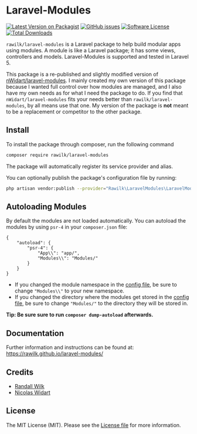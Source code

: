 # Laravel-Modules

[![Latest Version on Packagist](https://img.shields.io/packagist/v/rawilk/laravel-modules.svg?style=for-the-badge)](https://packagist.org/packages/rawilk/laravel-modules)
[![GitHub issues](https://img.shields.io/github/issues/rawilk/laravel-modules.svg?style=for-the-badge)](https://github.com/rawilk/laravel-modules/issues)
[![Software License](https://img.shields.io/badge/license-MIT-brightgreen.svg?style=for-the-badge)](LICENSE)
[![Total Downloads](https://img.shields.io/packagist/dt/rawilk/laravel-modules.svg?style=for-the-badge)](https://packagist.org/packages/rawilk/laravel-modules)

`rawilk/laravel-modules` is a Laravel package to help build modular apps using modules.
A module is like a Laravel package; it has some views, controllers and models.
Laravel-Modules is supported and tested in Laravel 5.

This package is a re-published and slightly modified version of [nWidart/laravel-modules](https://github.com/nWidart/laravel-modules).
I mainly created my own version of this package because I wanted full control over how
modules are managed, and I also have my own needs as for what I need the package to do. If you find that
`nWidart/laravel-modules` fits your needs better than `rawilk/laravel-modules`, by all means use that one.
My version of the package is **not** meant to be a replacement or competitor to the other package.

## Install

To install the package through composer, run the following command

```bash
composer require rawilk/laravel-modules
```

The package will automatically register its service provider and alias.

You can optionally publish the package's configuration file by running:

```bash
php artisan vendor:publish --provider="Rawilk\LaravelModules\LaravelModulesServiceProvider"
```

## Autoloading Modules

By default the modules are not loaded automatically. You can autoload the modules by using `psr-4` in your `composer.json` file:

```
{
    "autoload": {
        "psr-4": {
            "App\\": "app/",
            "Modules\\": "Modules/"
        }
    }
}
```

- If you changed the module namespace in the [config file](https://github.com/rawilk/laravel-modules/blob/master/config/config.php#L12), be sure to change 
`"Modules\\"` to your new namespace.
- If you changed the directory where the modules get stored in the [config file](https://github.com/rawilk/laravel-modules/blob/master/config/config.php#L77), be sure to change
`"Modules/"` to the directory they will be stored in.

**Tip: Be sure sure to run `composer dump-autoload` afterwards.**

## Documentation

Further information and instructions can be found at: https://rawilk.github.io/laravel-modules/

## Credits

- [Randall Wilk](https://github.com/rawilk)
- [Nicolas Widart](https://github.com/nwidart)

## License

The MIT License (MIT). Please see the [License file](https://github.com/rawilk/laravel-modules/blob/master/LICENSE) for more information.